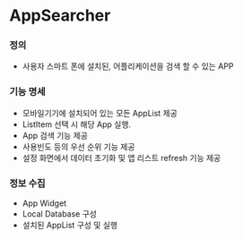 # AppSearcher
### 정의
* 사용자 스마트 폰에 설치된, 어플리케이션을 검색 할 수 있는 APP
### 기능 명세 
* 모바일기기에 설치되어 있는 모든 AppList 제공
* ListItem 선택 시 해당 App 실행.
* App 검색 기능 제공
* 사용빈도 등의 우선 순위 기능 제공
* 설정 화면에서 데이터 초기화 및 앱 리스트 refresh 기능 제공
### 정보 수집
* App Widget 
* Local Database 구성
* 설치된 AppList 구성 및 실행





















































